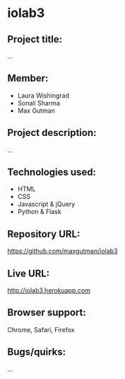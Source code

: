 iolab3
======

Project title:
-------------- 
...

Member: 
-------
- Laura Wishingrad
- Sonali Sharma
- Max Gutman


Project description:
--------------------
...

Technologies used:
------------------
- HTML
- CSS
- Javascript & jQuery
- Python & Flask


Repository URL:
---------------
https://github.com/maxgutman/iolab3


Live URL:
---------
http://iolab3.herokuapp.com


Browser support:
----------------
Chrome, Safari, Firefox


Bugs/quirks:
------------
...